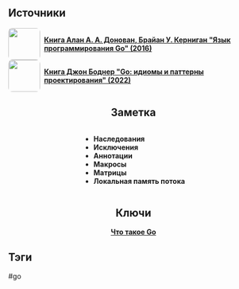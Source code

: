 <h2 align="left">Источники</h2>
<div style="text-align: left">
	<ul style="padding: 0; list-style-type: none; display: flex; flex-direction: column; align-items: left;">
		<li style="display: flex; align-items: center">
			<img
			style="border-radius: 8px; margin-right: 8px; width: 64px; height: 64px; object-fit: cover"
			src="https://sun9-10.userapi.com/impf/c840132/v840132618/2369c/RxOhUx5AZ8I.jpg?size=838x1200&quality=96&sign=5d8a28b7c219c3e3d1701d96d34bc85c&type=album"
			/>
			<strong><a href="https://vk.com/wall-54530371_155159">Книга Алан А. А. Донован, Брайан У. Керниган "Язык программирования Go" (2016)</a></strong>
	    </li>
		<li style="display: flex; align-items: center">
			<img
			style="border-radius: 8px; margin-right: 8px; width: 64px; height: 64px; object-fit: cover"
			src="https://sun9-12.userapi.com/impg/AvCGOlah4o7UhSXgysq7X4NJIi72XXjksOos3Q/45XBVuWEKXE.jpg?size=467x660&quality=95&sign=8518ce7b583fb840ea3d1887485f955c&type=album"
			/>
			<strong><a href="https://vk.com/wall-200520393_325">Книга Джон Боднер "Go: идиомы и паттерны проектирования" (2022)</a></strong>
	    </li>
	</ul>
</div>
<h2 align="center">Заметка</h2>
<div style="text-align: center;">
	<ul style="display: inline-block; text-align: left;">
		<li><strong>Наследования</strong></li>
		<li><strong>Исключения</strong></li>
		<li><strong>Аннотации</strong></li>
		<li><strong>Макросы</strong></li>
		<li><strong>Матрицы</strong></li>
		<li><strong>Локальная память потока</strong></li>
	</ul>
</div>
<h2 align="center">Ключи</h2>
<div style="display: flex; align-items: flex-start;">
  <ul style="list-style-type: none; margin: 0; padding: 0; text-align: center; flex-grow: 1;">
    <li><strong><a href="obsidian://open?file=Go/Что такое Go">Что такое Go</a></strong></li>
  </ul>
</div>
<h2 align="left">Тэги</h2>
#go